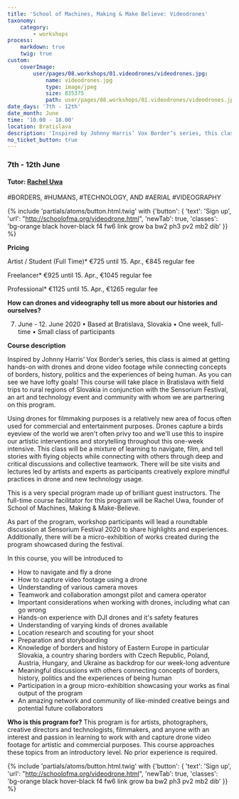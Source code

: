 ```yaml
---
title: 'School of Machines, Making & Make Believe: Videodrones'
taxonomy:
    category:
        - workshops
process:
    markdown: true
    twig: true
custom:
    coverImage:
        user/pages/08.workshops/01.videodrones/videodrones.jpg:
            name: videodrones.jpg
            type: image/jpeg
            size: 835375
            path: user/pages/08.workshops/01.videodrones/videodrones.jpg
date_days: '7th - 12th'
date_month: June
time: '10.00 - 18.00'
location: Bratislava
description: 'Inspired by Johnny Harris’ Vox Border’s series, this class is aimed at getting hands-on with drones and drone video footage while connecting concepts of borders, history, politics and the experiences of being human.'
no_ticket_button: true
---
```


### 7th - 12th June 
#### Tutor: [Rachel Uwa](https://sensorium.is/speakers/rachel-uwa)

#BORDERS, #HUMANS, #TECHNOLOGY, AND #AERIAL #VIDEOGRAPHY

{% include 'partials/atoms/button.html.twig' with {'button': {
    'text': 'Sign up',
    'url': "http://schoolofma.org/videodrone.html",
    'newTab': true,
    'classes': 'bg-orange black hover-black f4 fw6 link grow ba bw2 ph3 pv2 mb2 dib'
}} %}

**Pricing**

Artist / Student (Full Time)*
€725 until 15. Apr., €845 regular fee

Freelancer*
€925 until 15. Apr., €1045 regular fee

Professional*
€1125 until 15. Apr., €1265 regular fee 


**How can drones and videography tell us more about our histories and ourselves?**

7. June - 12. June 2020
• Based at Bratislava, Slovakia
• One week, full-time
• Small class of participants 

**Course description**

Inspired by Johnny Harris’ Vox Border’s series, this class is aimed at getting hands-on with drones and drone video footage while connecting concepts of borders, history, politics and the experiences of being human. As you can see we have lofty goals! This course will take place in Bratislava with field trips to rural regions of Slovakia in conjunction with the Sensorium Festival, an art and technology event and community with whom we are partnering on this program.

Using drones for filmmaking purposes is a relatively new area of focus often used for commercial and entertainment purposes. Drones capture a birds eyeview of the world we aren't often privy too and we'll use this to inspire our artistic interventions and storytelling throughout this one-week intensive.
This class will be a mixture of learning to navigate, film, and tell stories with flying objects while connecting with others through deep and critical discussions and collective teamwork. There will be site visits and lectures led by artists and experts as participants creatively explore mindful practices in drone and new technology usage. 

This is a very special program made up of brilliant guest instructors. The full-time course facilitator for this program will be Rachel Uwa, founder of School of Machines, Making & Make-Believe.

As part of the program, workshop participants will lead a roundtable discussion at Sensorium Festival 2020 to share highlights and experiences. Additionally, there will be a micro-exhibition of works created during the program showcased during the festival.

In this course, you will be introduced to

* How to navigate and fly a drone
* How to capture video footage using a drone
* Understanding of various camera moves
* Teamwork and collaboration amongst pilot and camera operator
* Important considerations when working with drones, including what can go wrong
* Hands-on experience with DJI drones and it's safety features
* Understanding of varying kinds of drones available
* Location research and scouting for your shoot
* Preparation and storyboarding
* Knowledge of borders and history of Eastern Europe in particular Slovakia, a country sharing borders with Czech Republic, Poland, Austria, Hungary, and Ukraine as backdrop for our week-long adventure
* Meaningful discussions with others connecting concepts of borders, history, politics and the experiences of being human
* Participation in a group micro-exhibition showcasing your works as final output of the program
* An amazing network and community of like-minded creative beings and potential future collaborators

**Who is this program for?**
This program is for artists, photographers, creative directors and technologists, filmmakers, and anyone with an interest and passion in learning to work with and capture drone video footage for artistic and commercial purposes. This course approaches these topics from an introductory level. No prior experience is required.


{% include 'partials/atoms/button.html.twig' with {'button': {
    'text': 'Sign up',
    'url': "http://schoolofma.org/videodrone.html",
    'newTab': true,
    'classes': 'bg-orange black hover-black f4 fw6 link grow ba bw2 ph3 pv2 mb2 dib'
}} %}
